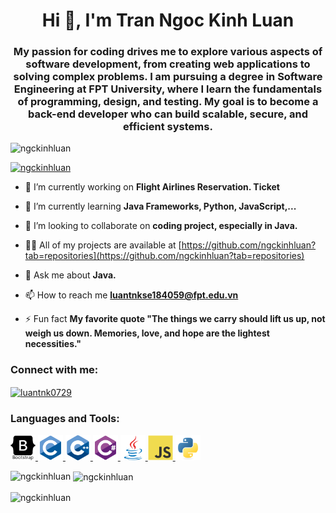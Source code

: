 <h1 align="center">Hi 👋, I'm Tran Ngoc Kinh Luan</h1>
<h3 align="center">My passion for coding drives me to explore various aspects of software development, from creating web applications to solving complex problems. I am pursuing a degree in Software Engineering at FPT University, where I learn the fundamentals of programming, design, and testing. My goal is to become a back-end developer who can build scalable, secure, and efficient systems.</h3>

<p align="left"> <img src="https://komarev.com/ghpvc/?username=ngckinhluan&label=Profile%20views&color=0e75b6&style=flat" alt="ngckinhluan" /> </p>

<p align="left"> <a href="https://github.com/ryo-ma/github-profile-trophy"><img src="https://github-profile-trophy.vercel.app/?username=ngckinhluan" alt="ngckinhluan" /></a> </p>

- 🔭 I’m currently working on **Flight Airlines Reservation. Ticket**

- 🌱 I’m currently learning **Java Frameworks, Python, JavaScript,...**

- 👯 I’m looking to collaborate on **coding project, especially in Java.**

- 👨‍💻 All of my projects are available at [https://github.com/ngckinhluan?tab=repositories](https://github.com/ngckinhluan?tab=repositories)

- 💬 Ask me about **Java.**

- 📫 How to reach me **luantnkse184059@fpt.edu.vn**

- ⚡ Fun fact **My favorite quote "The things we carry should lift us up, not weigh us down. Memories, love, and hope are the lightest necessities."**

<h3 align="left">Connect with me:</h3>
<p align="left">
<a href="https://linkedin.com/in/luantnk0729" target="blank"><img align="center" src="https://raw.githubusercontent.com/rahuldkjain/github-profile-readme-generator/master/src/images/icons/Social/linked-in-alt.svg" alt="luantnk0729" height="30" width="40" /></a>
</p>

<h3 align="left">Languages and Tools:</h3>
<p align="left"> <a href="https://getbootstrap.com" target="_blank" rel="noreferrer"> <img src="https://raw.githubusercontent.com/devicons/devicon/master/icons/bootstrap/bootstrap-plain-wordmark.svg" alt="bootstrap" width="40" height="40"/> </a> <a href="https://www.cprogramming.com/" target="_blank" rel="noreferrer"> <img src="https://raw.githubusercontent.com/devicons/devicon/master/icons/c/c-original.svg" alt="c" width="40" height="40"/> </a> <a href="https://www.w3schools.com/cpp/" target="_blank" rel="noreferrer"> <img src="https://raw.githubusercontent.com/devicons/devicon/master/icons/cplusplus/cplusplus-original.svg" alt="cplusplus" width="40" height="40"/> </a> <a href="https://www.w3schools.com/cs/" target="_blank" rel="noreferrer"> <img src="https://raw.githubusercontent.com/devicons/devicon/master/icons/csharp/csharp-original.svg" alt="csharp" width="40" height="40"/> </a> <a href="https://www.java.com" target="_blank" rel="noreferrer"> <img src="https://raw.githubusercontent.com/devicons/devicon/master/icons/java/java-original.svg" alt="java" width="40" height="40"/> </a> <a href="https://developer.mozilla.org/en-US/docs/Web/JavaScript" target="_blank" rel="noreferrer"> <img src="https://raw.githubusercontent.com/devicons/devicon/master/icons/javascript/javascript-original.svg" alt="javascript" width="40" height="40"/> </a> <a href="https://www.python.org" target="_blank" rel="noreferrer"> <img src="https://raw.githubusercontent.com/devicons/devicon/master/icons/python/python-original.svg" alt="python" width="40" height="40"/> </a> </p>

<p><img align="left" src="https://github-readme-stats.vercel.app/api/top-langs?username=ngckinhluan&show_icons=true&locale=en&layout=compact" alt="ngckinhluan" /></p>

<p>&nbsp;<img align="center" src="https://github-readme-stats.vercel.app/api?username=ngckinhluan&show_icons=true&locale=en" alt="ngckinhluan" /></p>

<p><img align="center" src="https://github-readme-streak-stats.herokuapp.com/?user=ngckinhluan&" alt="ngckinhluan" /></p>
